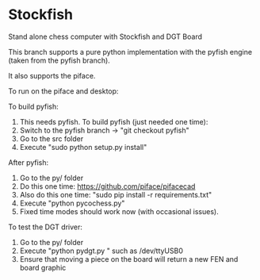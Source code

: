 Stockfish
=========

Stand alone chess computer with Stockfish and DGT Board

This branch supports a pure python implementation with the pyfish engine (taken from the pyfish branch).

It also supports the piface.

To run on the piface and desktop:

To build pyfish:

1. This needs pyfish. To build pyfish (just needed one time):
2. Switch to the pyfish branch -> "git checkout pyfish"
3. Go to the src folder
4. Execute "sudo python setup.py install"

After pyfish:
1. Go to the py/ folder
1. Do this one time: https://github.com/piface/pifacecad
1. Also do this one time: "sudo pip install -r requirements.txt" 
1. Execute "python pycochess.py"
1. Fixed time modes should work now (with occasional issues).


To test the DGT driver:

1. Go to the py/ folder
2. Execute "python pydgt.py <device name>" such as /dev/ttyUSB0
3. Ensure that moving a piece on the board will return a new FEN and board graphic
